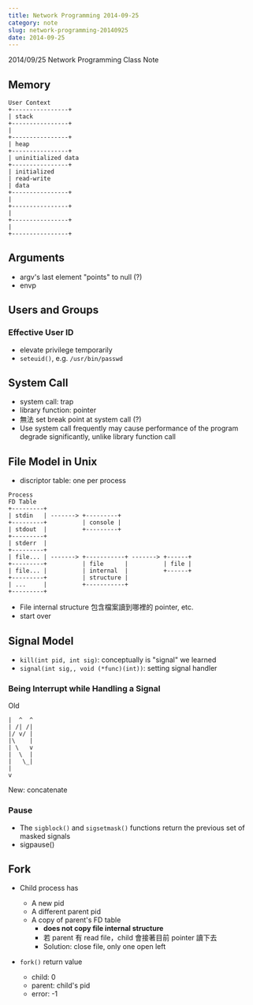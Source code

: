 ```yaml
---
title: Network Programming 2014-09-25
category: note
slug: network-programming-20140925
date: 2014-09-25
---
```

2014/09/25 Network Programming Class Note

## Memory

```text
User Context
+----------------+
| stack
+----------------+
|
+----------------+
| heap
+----------------+
| uninitialized data
+----------------+
| initialized
| read-write
| data
+----------------+
|
+----------------+
|
+----------------+
|
+----------------+
```

## Arguments

-  argv's last element "points" to null (?)
-  envp

## Users and Groups

### Effective User ID

-  elevate privilege temporarily
-  `seteuid()`, e.g. `/usr/bin/passwd`

## System Call

-  system call: trap
-  library function: pointer
-  無法 set break point at system call (?)
-  Use system call frequently may cause performance of the program degrade
   significantly, unlike library function call

## File Model in Unix

-  discriptor table: one per process

```text
Process
FD Table
+---------+
| stdin   | -------> +---------+
+---------+          | console |
| stdout  |          +---------+
+---------+
| stderr  |
+---------+
| file... | -------> +-----------+ -------> +------+
+---------+          | file      |          | file |
| file... |          | internal  |          +------+
+---------+          | structure |
| ...     |          +-----------+
+---------+
```

-  File internal structure 包含檔案讀到哪裡的 pointer, etc.
-  start over

## Signal Model

-  `kill(int pid, int sig)`: conceptually is "signal" we learned
-  `signal(int sig,, void (*func)(int))`: setting signal handler

### Being Interrupt while Handling a Signal

Old

```text
|  ^  ^
| /| /|
|/ v/ |
|\    |
| \   v
|  \  |
|   \_|
|
v
```

New: concatenate

### Pause

-  The `sigblock()` and `sigsetmask()` functions return the previous set of
   masked signals
-  sigpause()

## Fork

-  Child process has
   -  A new pid
   -  A different parent pid
   -  A copy of parent's FD table
      -  **does not copy file internal structure**
      -  若 parent 有 read file，child 會接著目前 pointer 讀下去
      -  Solution: close file, only one open left

-  `fork()` return value
   -  child: 0
   -  parent: child's pid
   -  error: -1
